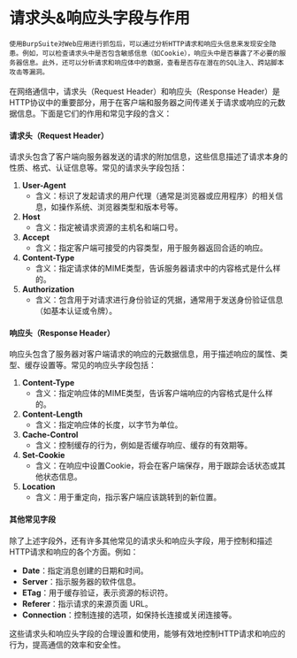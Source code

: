 # 请求头&响应头字段与作用

`使用BurpSuite对Web应用进行抓包后，可以通过分析HTTP请求和响应头信息来发现安全隐患。例如，可以检查请求头中是否包含敏感信息（如Cookie），响应头中是否暴露了不必要的服务器信息。此外，还可以分析请求和响应体中的数据，查看是否存在潜在的SQL注入、跨站脚本攻击等漏洞。`\
\
在网络通信中，请求头（Request Header）和响应头（Response Header）是HTTP协议中的重要部分，用于在客户端和服务器之间传递关于请求或响应的元数据信息。下面是它们的作用和常见字段的含义：

#### 请求头（Request Header）

请求头包含了客户端向服务器发送的请求的附加信息，这些信息描述了请求本身的性质、格式、认证信息等。常见的请求头字段包括：

1. **User-Agent**
   * 含义：标识了发起请求的用户代理（通常是浏览器或应用程序）的相关信息，如操作系统、浏览器类型和版本号等。
2. **Host**
   * 含义：指定被请求资源的主机名和端口号。
3. **Accept**
   * 含义：指定客户端可接受的内容类型，用于服务器返回合适的响应。
4. **Content-Type**
   * 含义：指定请求体的MIME类型，告诉服务器请求中的内容格式是什么样的。
5. **Authorization**
   * 含义：包含用于对请求进行身份验证的凭据，通常用于发送身份验证信息（如基本认证或令牌）。

#### 响应头（Response Header）

响应头包含了服务器对客户端请求的响应的元数据信息，用于描述响应的属性、类型、缓存设置等。常见的响应头字段包括：

1. **Content-Type**
   * 含义：指定响应体的MIME类型，告诉客户端响应的内容格式是什么样的。
2. **Content-Length**
   * 含义：指定响应体的长度，以字节为单位。
3. **Cache-Control**
   * 含义：控制缓存的行为，例如是否缓存响应、缓存的有效期等。
4. **Set-Cookie**
   * 含义：在响应中设置Cookie，将会在客户端保存，用于跟踪会话状态或其他状态信息。
5. **Location**
   * 含义：用于重定向，指示客户端应该跳转到的新位置。

#### 其他常见字段

除了上述字段外，还有许多其他常见的请求头和响应头字段，用于控制和描述HTTP请求和响应的各个方面。例如：

* **Date**：指定消息创建的日期和时间。
* **Server**：指示服务器的软件信息。
* **ETag**：用于缓存验证，表示资源的标识符。
* **Referer**：指示请求的来源页面 URL。
* **Connection**：控制连接的选项，如保持长连接或关闭连接等。

这些请求头和响应头字段的合理设置和使用，能够有效地控制HTTP请求和响应的行为，提高通信的效率和安全性。
